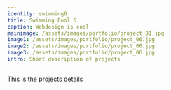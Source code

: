 ```yaml
---
identity: swimming6
title: Swimming Pool 6
caption: Webdesign is cool
mainimage: /assets/images/portfolio/project_01.jpg
image1: /assets/images/portfolio/project_06.jpg
image2: /assets/images/portfolio/project_06.jpg
image3: /assets/images/portfolio/project_06.jpg
intro: Short description of projects
---
```

This is the projects details
